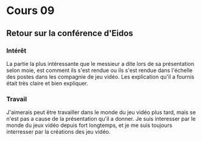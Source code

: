 # Cours 09 
## Retour sur la conférence d'Eidos

### Intérêt
La partie la plus intéressante que le messieur a dite lors de sa présentation selon moie, est comment ils s'est rendue ou ils s'est rendue dans l'échelle des postes dans les compagnie de jeu vidéo. Les explication qu'il a fournis était très claire et bien expliquer. 

### Travail
J'aimerais peut être travailler dans le monde du jeu vidéo plus tard, mais se n'est pas a cause de la présentation qu'il a donner. Je suis interesser par le monde du jeux vidéo depuis fort longtemps, et je me suis toujours interresser par la créations des jeu vidéo.
